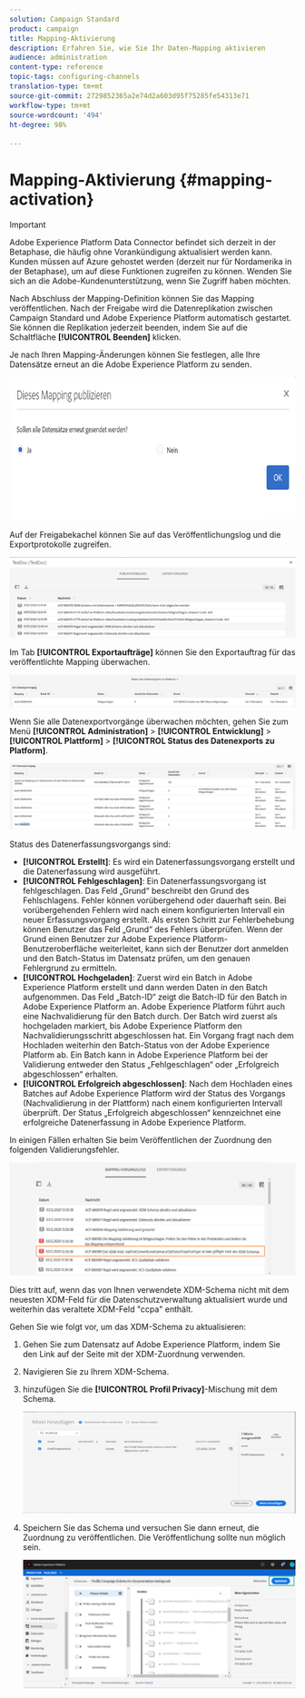 ```yaml
---
solution: Campaign Standard
product: campaign
title: Mapping-Aktivierung
description: Erfahren Sie, wie Sie Ihr Daten-Mapping aktivieren
audience: administration
content-type: reference
topic-tags: configuring-channels
translation-type: tm+mt
source-git-commit: 2729852365a2e74d2a603d95f75285fe54313e71
workflow-type: tm+mt
source-wordcount: '494'
ht-degree: 98%

---
```



# Mapping-Aktivierung {#mapping-activation}

>[!IMPORTANT]
>
>Adobe Experience Platform Data Connector befindet sich derzeit in der Betaphase, die häufig ohne Vorankündigung aktualisiert werden kann. Kunden müssen auf Azure gehostet werden (derzeit nur für Nordamerika in der Betaphase), um auf diese Funktionen zugreifen zu können. Wenden Sie sich an die Adobe-Kundenunterstützung, wenn Sie Zugriff haben möchten.

Nach Abschluss der Mapping-Definition können Sie das Mapping veröffentlichen. Nach der Freigabe wird die Datenreplikation zwischen Campaign Standard und Adobe Experience Platform automatisch gestartet. Sie können die Replikation jederzeit beenden, indem Sie auf die Schaltfläche **[!UICONTROL Beenden]** klicken.

Je nach Ihren Mapping-Änderungen können Sie festlegen, alle Ihre Datensätze erneut an die Adobe Experience Platform zu senden.

![](assets/aep_publishmapping.png)

Auf der Freigabekachel können Sie auf das Veröffentlichungslog und die Exportprotokolle zugreifen.

![](assets/aep_publog.png)

Im Tab **[!UICONTROL Exportaufträge]** können Sie den Exportauftrag für das veröffentlichte Mapping überwachen.

![](assets/aep_jobstatus.png)

Wenn Sie alle Datenexportvorgänge überwachen möchten, gehen Sie zum Menü **[!UICONTROL Administration]** > **[!UICONTROL Entwicklung]** > **[!UICONTROL Plattform]** > **[!UICONTROL Status des Datenexports zu Platform]**.

![](assets/aep_statusmapping.png)

Status des Datenerfassungsvorgangs sind:

* **[!UICONTROL Erstellt]**: Es wird ein Datenerfassungsvorgang erstellt und die Datenerfassung wird ausgeführt.
* **[!UICONTROL Fehlgeschlagen]**: Ein Datenerfassungsvorgang ist fehlgeschlagen. Das Feld „Grund“ beschreibt den Grund des Fehlschlagens. Fehler können vorübergehend oder dauerhaft sein. Bei vorübergehenden Fehlern wird nach einem konfigurierten Intervall ein neuer Erfassungsvorgang erstellt. Als ersten Schritt zur Fehlerbehebung können Benutzer das Feld „Grund“ des Fehlers überprüfen. Wenn der Grund einen Benutzer zur Adobe Experience Platform-Benutzeroberfläche weiterleitet, kann sich der Benutzer dort anmelden und den Batch-Status im Datensatz prüfen, um den genauen Fehlergrund zu ermitteln.
* **[!UICONTROL Hochgeladen]**: Zuerst wird ein Batch in Adobe Experience Platform erstellt und dann werden Daten in den Batch aufgenommen. Das Feld „Batch-ID“ zeigt die Batch-ID für den Batch in Adobe Experience Platform an. Adobe Experience Platform führt auch eine Nachvalidierung für den Batch durch. Der Batch wird zuerst als hochgeladen markiert, bis Adobe Experience Platform den Nachvalidierungsschritt abgeschlossen hat. Ein Vorgang fragt nach dem Hochladen weiterhin den Batch-Status von der Adobe Experience Platform ab. Ein Batch kann in Adobe Experience Platform bei der Validierung entweder den Status „Fehlgeschlagen“ oder „Erfolgreich abgeschlossen“ erhalten.
* **[!UICONTROL Erfolgreich abgeschlossen]**: Nach dem Hochladen eines Batches auf Adobe Experience Platform wird der Status des Vorgangs (Nachvalidierung in der Plattform) nach einem konfigurierten Intervall überprüft. Der Status „Erfolgreich abgeschlossen“ kennzeichnet eine erfolgreiche Datenerfassung in Adobe Experience Platform.

In einigen Fällen erhalten Sie beim Veröffentlichen der Zuordnung den folgenden Validierungsfehler.

![](assets/aep_datamapping_ccpa.png)

Dies tritt auf, wenn das von Ihnen verwendete XDM-Schema nicht mit dem neuesten XDM-Feld für die Datenschutzverwaltung aktualisiert wurde und weiterhin das veraltete XDM-Feld &quot;ccpa&quot; enthält.

Gehen Sie wie folgt vor, um das XDM-Schema zu aktualisieren:

1. Gehen Sie zum Datensatz auf Adobe Experience Platform, indem Sie den Link auf der Seite mit der XDM-Zuordnung verwenden.

1. Navigieren Sie zu Ihrem XDM-Schema.

1. hinzufügen Sie die **[!UICONTROL Profil Privacy]**-Mischung mit dem Schema.

   ![](assets/aep_datamapping_privacyfield.png)

1. Speichern Sie das Schema und versuchen Sie dann erneut, die Zuordnung zu veröffentlichen. Die Veröffentlichung sollte nun möglich sein.

   ![](assets/aep_save_mapping.png)
